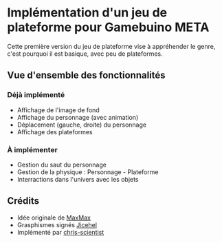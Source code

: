 
# Implémentation d'un jeu de plateforme pour Gamebuino META

Cette première version du jeu de plateforme vise à appréhender le genre, c'est pourquoi il est basique, avec peu de plateformes.

## Vue d'ensemble des fonctionnalités

### Déjà implémenté

* Affichage de l'image de fond
* Affichage du personnage (avec animation)
* Déplacement (gauche, droite) du personnage
* Affichage des plateformes

### À implémenter

* Gestion du saut du personnage
* Gestion de la physique : Personnage - Plateforme
* Interractions dans l'univers avec les objets

## Crédits

* Idée originale de [MaxMax](https://gamebuino.com/fr/@Max)
* Grasphismes signés [Jicehel](https://gamebuino.com/fr/@jicehel)
* Implémenté par [chris-scientist](https://gamebuino.com/fr/@chris-scientist)
